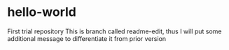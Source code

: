 # hello-world
First trial repository
This is branch called readme-edit, thus I will put some additional message to differentiate it from prior version
